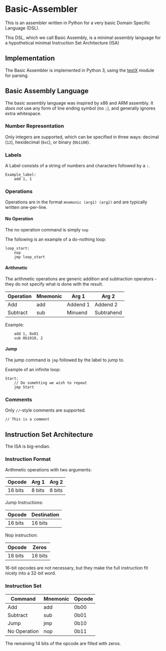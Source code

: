 # Basic-Assembler
This is an assembler written in Python for a very basic Domain Specific Language (DSL).

This DSL, which we call Basic Assembly, is a minimal assembly language for a hypothetical minimal Instruction Set Architecture (ISA)

## Implementation
The Basic Assembler is implemented in Python 3, using the [textX](https://github.com/textX/textX) module for parsing.

## Basic Assembly Language

The basic assembly language was inspired by x86 and ARM assembly. It _does not_ use any form of line ending symbol (no `;`), and generally ignores extra whitespace.

### Number Representation

Only integers are supported, which can be specified in three ways: decimal (`12`), hexidecimal (`0xC`), or binary (`0b1100`).

### Labels

A Label consists of a string of numbers and characters followed by a `:`.

```
Example_label:
    add 1, 1
```

### Operations

Operations are in the format `mnemonic (arg1) (arg2)` and are typically written one-per-line.

#### No Operation

The no operation command is simply `nop`

The following is an example of a do-nothing loop:

```
loop_start:
    nop
    jmp loop_start
```

#### Arithmetic

The arithmetic operations are generic addition and subtraction operators - they do not specify what is done with the result.

| Operation | Mnemonic | Arg 1    | Arg 2      |
|-----------|----------|----------|------------|
| Add       | add      | Addend 1 | Addend 2   |
| Subtract  | sub      | Minuend  | Subtrahend |

Example:

```
    add 1, 0x01
    sub 0b1010, 2
```

#### Jump

The jump command is `jmp` followed by the label to jump to.

Example of an infinite loop:

```
Start:
    // Do somehting we wish to repeat
    jmp Start
```

### Comments

Only `//`-style comments are supported.

```
// This is a comment
```

## Instruction Set Architecture
The ISA is big-endian.

### Instruction Format
Arithmetic operations with two arguments:

| Opcode  | Arg 1  | Arg 2  |
|---------|--------|--------|
| 16 bits | 8 bits | 8 bits |

Jump Instructions:

| Opcode  | Destination   |
|---------|---------------|
| 16 bits | 16 bits       |

Nop instruction:

| Opcode  | Zeros   |
|---------|---------------|
| 16 bits | 16 bits       |

16-bit opcodes are not necessary, but they make the full instruction fit nicely into a 32-bit word.

### Instruction Set
| Command      | Mnemonic | Opcode |
|--------------|----------|--------|
| Add          | add      | 0b00   |
| Subtract     | sub      | 0b01   |
| Jump         | jmp      | 0b10   |
| No Operation | nop      | 0b11   |

The remaining 14 bits of the opcode are filled with zeros.
